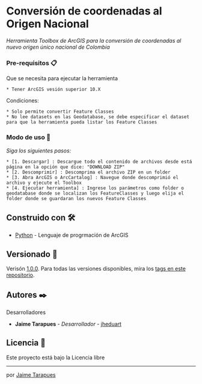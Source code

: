# Conversión de coordenadas al Origen Nacional

_Herramienta Toolbox de ArcGIS para la conversión de coordenadas al nuevo origen único nacional de Colombia_

### Pre-requisitos 📋

Que se necesita para ejecutar la herramienta

```
* Tener ArcGIS vesión superior 10.X
```

Condiciones:

```
* Solo permite convertir Feature Classes
* No lee datasets en las Geodatabase, se debe especificar el dataset para que la herramienta pueda listar los Feature Classes
```

### Modo de uso 🔧

_Siga los siguientes pasos:_
```
* [1. Descargar] : Descargue todo el contenido de archivos desde está página en la opción que dice: "DOWNLOAD ZIP"
* [2. Descomprimir] : Descomprima el archivo ZIP en un folder
* [3. Abra ArcGIS o ArcCartalog] : Navegue donde descomprimió el archivo y ejecute el Toolbox
* [4. Ejecutar herramienta] : Ingrese los parámetros como folder o geodatabase donde se localizan los FeatureClasses y luego elija el folder donde se guardaran los nuevos Feature Classes
```

## Construido con 🛠️

* [Python](https://desktop.arcgis.com/es/arcmap/10.3/analyze/python/what-is-python-.htm) - Lenguaje de progrmación de ArcGIS

## Versionado 📌

Verisón [1.0.0](http://semver.org/). Para todas las versiones disponibles, mira los [tags en este repositorio](https://github.com/jheduart/Python_Processing/tags).

## Autores ✒️

Desarrolladores

* **Jaime Tarapues** - *Desarrollador* - [jheduart](https://github.com/jheduart)

## Licencia 📄

Este proyecto está bajo la Licencia libre


---
por [Jaime Tarapues](https://github.com/jheduart) 
